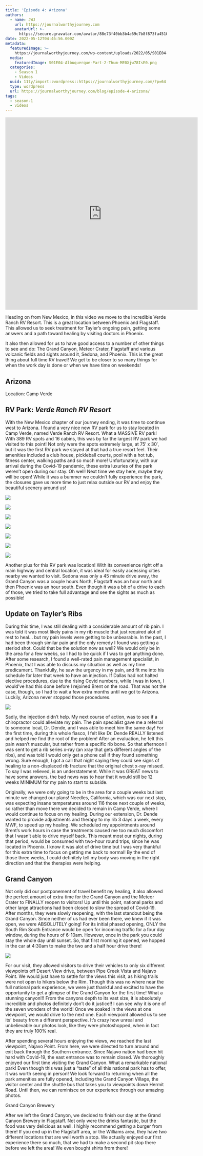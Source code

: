 ```yaml
---
title: 'Episode 4: Arizona'
authors:
  - name: JWJ
    url: https://journalworthyjourney.com
    avatarUrl: >-
      https://secure.gravatar.com/avatar/88e73f40bb3b4a69c7b8f873fa45104dd6dcbac157ec972498c06986de5efbaa?s=96&d=mm&r=g
date: 2022-05-12T04:46:56.000Z
metadata:
  featuredImage: >-
    https://journalworthyjourney.com/wp-content/uploads/2022/05/S01E04-Albuquerque-Part-2-Thumbnail-3_6.3.1.png
  media:
    featuredImage: S01E04-Albuquerque-Part-2-Thum-ME0Xjw78IsE0.png
  categories:
    - Season 1
    - Videos
  uuid: 11ty/import::wordpress::https://journalworthyjourney.com/?p=64
  type: wordpress
  url: https://journalworthyjourney.com/blog/episode-4-arizona/
tags:
  - season-1
  - videos
---
```

<iframe  allowfullscreen="true" title="Moving on to ARIZONA!  Verde Ranch RV Resort, Grand Canyon, Medical Treatment in Phoenix, and More" width="600" height="600" src="https://www.youtube.com/embed/gg37Pp9ECj8?feature=oembed&amp;color=red&amp;rel=1&amp;controls=1&amp;fs=1&amp;iv_load_policy=0&amp;autoplay=0&amp;modestbranding=0&amp;cc_load_policy=0&amp;playsinline=1" frameborder="0" allow="accelerometer; encrypted-media;accelerometer;autoplay;clipboard-write;gyroscope;picture-in-picture clipboard-write; encrypted-media; gyroscope; picture-in-picture; web-share" referrerpolicy="strict-origin-when-cross-origin"></iframe>

Heading on from New Mexico, in this video we move to the incredible Verde Ranch RV Resort. This is a great location between Phoenix and Flagstaff. This allowed us to seek treatment for Tayler’s ongoing pain, getting some answers and a path toward healing by visiting doctors in Phoenix.

It also then allowed for us to have good access to a number of other things to see and do: The Grand Canyon, Meteor Crater, Flagstaff and various volcanic fields and sights around it, Sedona, and Phoenix. This is the great thing about full time RV travel! We get to be closer to so many things for when the work day is done or when we have time on weekends!

## Arizona

Location: Camp Verde

## RV Park: _Verde Ranch RV Resort_

With the New Mexico chapter of our journey ending, it was time to continue west to Arizona. I found a very nice new RV park for us to stay located in Camp Verde, named Verde Ranch RV Resort. What a MASSIVE RV park! With 389 RV spots and 16 cabins, this was by far the largest RV park we had visited to this point! Not only were the spots extremely large, at 75′ x 30′, but it was the first RV park we stayed at that had a true resort feel. Their amenities included a club house, pickleball courts, pool with a hot tub, fitness center, walking paths and so much more! Unfortunately, with our arrival during the Covid-19 pandemic, these extra luxuries of the park weren’t open during our stay. Oh well! Next time we stay here, maybe they will be open! While it was a bummer we couldn’t fully experience the park, the closures gave us more time to just relax outside our RV and enjoy the beautiful scenery around us!

![](IMG_20200516_205432-2048x1536-44zGfU7aYGQl.jpg)

![](DSC00212-930x620-kVy1I78DH1vT.jpg)

![](DSC00223-930x620-qks7y3W6LlXD.jpg)

![](Screenshot-2022-07-28-20.12.04-sYl7QzBOOimX.png)

![](IMG_20200430_205625-2048x1536-48XeUHtw61MU.jpg)

![](IMG_20200527_212705_1-2048x153-BUxui39qwiNd.jpg)

![](DSC01831-2048x1152-KUnbKNVxCZFZ.jpg)

Another plus for this RV park was location! With its convenience right off a main highway and central location, it was ideal for easily accessing cities nearby we wanted to visit. Sedona was only a 45 minute drive away, the Grand Canyon was a couple hours North, Flagstaff was an hour north and then Phoenix was an hour south. Even though it was a bit of a drive to each of those, we tried to take full advantage and see the sights as much as possible!

## Update on Tayler’s Ribs

During this time, I was still dealing with a considerable amount of rib pain. I was told it was most likely pains in my rib muscle that just required alot of rest to heal… but my pain levels were getting to be unbearable. In the past, I had been through similar pain and the only remedy I found was getting a steriod shot. Could that be the solution now as well? We would only be in the area for a few weeks, so I had to be quick if I was to get anything done. After some research, I found a well-rated pain management specialist, in Phoenix, that I was able to discuss my situation as well as my time predicament. Thankfully, he saw the urgency in my pain, and fit me into his schedule for later that week to have an injection. If Dallas had not halted elective procedures, due to the rising Covid numbers, while I was in town, I would’ve had this done before I rejoined Brent on the road. That was not the case, though, so I had to wait a few extra months until we got to Arizona. Luckily, Arizona never stopped those procedures.

![](IMG_20200501_153821-scaled-nrWTGm3QJL0c.jpg)

Sadly, the injection didn’t help. My next course of action, was to see if a chiropractor could alleviate my pain. The pain specialist gave me a referral to someone local, Dr. Dende, and I was able to meet him the same day! For the first time, during this whole fiasco, I felt like Dr. Dende REALLY listened and helped me find the root of the problem! After an evaluation, he felt this pain wasn’t muscular, but rather from a specific rib bone. So that afternoon I was sent to get a rib series x-ray (an xray that gets different angles of the ribs), and was told I would only get a phone call if they found something wrong. Sure enough, I got a call that night saying they could see signs of healing to a non-displaced rib fracture that the original chest x-ray missed. To say I was relieved, is an understatement. While it was GREAT news to have some answers, the bad news was to hear that it would still be 12 weeks MINIMUM for my pain to start to subside.

Originally, we were only going to be in the area for a couple weeks but last minute we changed our plans! Needles, California, which was our next stop, was expecting insane temperatures around 116 those next couple of weeks, so rather than move there we decided to remain in Camp Verde, where I would continue to focus on my healing. During our extension, Dr. Dende wanted to provide adjustments and therapy to my rib 3 days a week, every MWF, to speed up my healing. We scheduled my appointments around Brent’s work hours in case the treatments caused me too much discomfort that I wasn’t able to drive myself back. This meant most our nights, during that period, would be consumed with two-hour round trips, since he was located in Phoenix. I know it was alot of drive time but I was very thankful for this extra time to focus on getting me back to normal! By the end of those three weeks, I could definitely tell my body was moving in the right direction and that the therapies were helping.

## Grand Canyon

Not only did our postponement of travel benefit my healing, it also allowed the perfect amount of extra time for the Grand Canyon and the Meteor Crater to FINALLY reopen to visitors! Up until this point, national parks and other large attractions had been closed to slow the spread of Covid-19. After months, they were slowly reopening, with the last standout being the Grand Canyon. Since neither of us had ever been there, we knew if it was open, we were ABSOLUTELY going! For its initial phased opening, ONLY the South Rim South Entrance would be open for incoming traffic for a four day window, during the hours of 6-10am. However, once in the park you could stay the whole day until sunset. So, that first morning it opened, we hopped in the car at 4:30am to make the two and a half hour drive there!

![](grca-limited-reopening-map-5-1-fH8i1RTJbsHd.jpg)

For our visit, they allowed visitors to drive their vehicles to only six different viewpoints off Desert View drive, between Pipe Creek Vista and Najavo Point. We would just have to settle for the views this visit, as hiking trails were not open to hikers below the Rim. Though this was no where near the full national park experience, we were just thankful and excited to have the opportunity to get a glimpse of the Grand Canyon for the first time! What a stunning canyon!!! From the canyons depth to its vast size, it is absolutely incredible and photos definitely don’t do it justice!! I can see why it is one of the seven wonders of the world! Once we soaked in the views at one viewpoint, we would drive to the next one. Each viewpoint allowed us to see its’ beauty from a different perspective. It’s crazy how unreal and unbelievable our photos look, like they were photoshopped, when in fact they are truly 100% real.

After spending several hours enjoying the views, we reached the last viewpoint, Najavo Point. From here, we were directed to turn around and exit back through the Southern entrance. Since Najavo nation had been hit hard with Covid-19, the east entrance was to remain closed. We thoroughly enjoyed our first time visiting the Grand Canyon. What a remarkable national park! Even though this was just a “taste” of all this national park has to offer, it was worth seeing in person! We look forward to returning when all the park amenities are fully opened, including the Grand Canyon Village, the visitor center and the shuttle bus that takes you to viewpoints down Hermit Road. Until then, we can reminisce on our experience through our amazing photos.

Grand Canyon Brewery

After we left the Grand Canyon, we decided to finish our day at the Grand Canyon Brewery in Flagstaff. Not only were the drinks fantastic, but the food was very delicious as well. I highly recommend getting a burger from there! If you end up in the Flagstaff area, or the Williams area, they have two different locations that are well worth a stop. We actually enjoyed our first experience there so much, that we had to make a second pit stop there before we left the area! We even bought shirts from there!